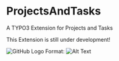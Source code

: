 ProjectsAndTasks
================

A TYPO3 Extension for Projects and Tasks

This Extension is still under development!

![GitHub Logo](/images/logo.png)
Format: ![Alt Text](url)
